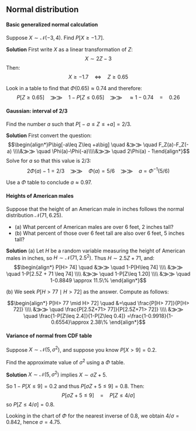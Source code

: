 ## Normal distribution

#### Basic generalized normal calculation
Suppose $X\sim \mathcal{N}(-3,4)$. Find $P[X\geq -1.7]$.

**Solution**
First write $X$ as a linear transformation of $Z$: $$X\sim 2Z-3$$
Then: $$X\geq -1.7 \quad\iff\quad Z\geq 0.65$$

Look in a table to find that $\Phi(0.65)\approx 0.74$ and therefore: $$P[Z\geq 0.65]\quad ⨠⨠ \quad 1-P[Z\leq 0.65]\quad ⨠⨠ \quad \approx 1-0.74\quad=\quad0.26$$

#### Gaussian: interval of $2/3$
Find the number $a$ such that $P\big[-a\leq Z\leq +a\big]=2/3$.

**Solution**
First convert the question: $$\begin{align*}P\big[-a\leq Z\leq +a\big] \quad &⨠⨠ \quad F_Z(a)-F_Z(-a) \\\\&⨠⨠ \quad \Phi(a)-\Phi(-a)\\\\&⨠⨠ \quad 2\Phi(a) - 1\end{align*}$$
Solve for $a$ so that this value is $2/3$: $$2\Phi(a)-1=2/3\quad ⨠⨠ \quad \Phi(a)=5/6\quad ⨠⨠ \quad a=\Phi^{-1}(5/6)$$

Use a $\Phi$ table to conclude $a\approx 0.97$.


#### Heights of American males
Suppose that the height of an American male in inches follows the normal distribution $\mathcal{N}(71,6.25)$.
- (a) What percent of American males are over 6 feet, 2 inches tall?
- (b) What percent of those over 6 feet tall are also over 6 feet, 5 inches tall?
  
**Solution**
(a)
Let $H$ be a random variable measuring the height of American males in inches, so $H\sim \mathcal{N}(71,2.5^2)$. Thus $H\sim 2.5Z + 71$, and: $$\begin{align*} P[H> 74] \quad &⨠⨠ \quad 1-P[H\leq 74] \\\\ &⨠⨠ \quad 1-P[2.5Z + 71 \leq 74] \\\\ &⨠⨠ \quad 1-P[Z\leq 1.20] \\\\ &⨠⨠ \quad 1-0.8849 \approx 11.5\% \end{align*}$$

(b)
We seek $P[H> 77 \mid H> 72]$ as the answer. Compute as follows:

$$\begin{align*}  P[H> 77 \mid H> 72] \quad &=\quad  \frac{P[H> 77]}{P[H> 72]} \\\\ &⨠⨠ \quad  \frac{P[2.5Z+71> 77]}{P[2.5Z+71> 72]} \\\\ &⨠⨠ \quad  \frac{1-P[Z\leq 2.4]}{1-P[Z\leq 0.4]} =\frac{1-0.9918}{1-0.6554}\approx 2.38\% \end{align*}$$

#### Variance of normal from CDF table
Suppose $X\sim \mathcal{N}(5,\sigma^2)$, and suppose you know $P[X>9]=0.2$.

Find the approximate value of $\sigma^2$ using a $\Phi$ table.

**Solution**
$X\sim \mathcal{N}(5,\sigma^2)$ implies $X\sim \sigma Z + 5$.

So $1-P[X\leq 9]=0.2$ and thus $P[\sigma Z + 5 \leq 9]=0.8$. Then: $$P[\sigma Z+5\leq 9]\quad=\quad P[Z\leq 4/\sigma]$$so $P[Z \leq 4/\sigma]=0.8$.

Looking in the chart of $\Phi$ for the nearest inverse of 0.8, we obtain $4/\sigma=0.842$, hence $\sigma=4.75$.

